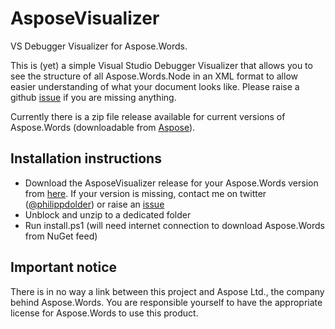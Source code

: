 AsposeVisualizer
================

VS Debugger Visualizer for Aspose.Words.

This is (yet) a simple Visual Studio Debugger Visualizer that allows you to see the structure of all Aspose.Words.Node in an XML format to allow easier understanding of what your document looks like. Please raise a github [issue](https://github.com/philippdolder/AsposeVisualizer/issues) if you are missing anything.

Currently there is a zip file release available for current versions of Aspose.Words (downloadable from [Aspose](http://www.aspose.com/community/files/487065/download.aspx)).


Installation instructions
-------------------------
* Download the AsposeVisualizer release for your Aspose.Words version from [here](https://github.com/philippdolder/AsposeVisualizer/releases). If your version is missing, contact me on twitter ([@philippdolder](https://twitter.com/philippdolder)) or raise an [issue](https://github.com/philippdolder/AsposeVisualizer/issues)
* Unblock and unzip to a dedicated folder
* Run install.ps1 (will need internet connection to download Aspose.Words from NuGet feed)


Important notice
----------------
There is in no way a link between this project and Aspose Ltd., the company behind Aspose.Words. You are responsible yourself to have the appropriate license for Aspose.Words to use this product.
